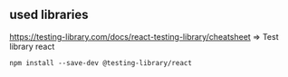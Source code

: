 ## used libraries
https://testing-library.com/docs/react-testing-library/cheatsheet => Test library react
```
npm install --save-dev @testing-library/react
```

